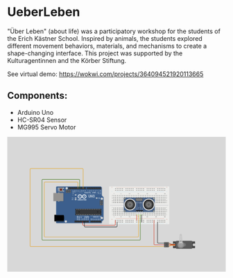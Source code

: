 # UeberLeben

"Über Leben" (about life) was a participatory workshop for the students of the Erich Kästner School.
Inspired by animals, the students explored different movement behaviors, materials, and mechanisms to create a shape-changing interface.
This project was supported by the Kulturagentinnen and the Körber Stiftung. 

See virtual demo:
https://wokwi.com/projects/364094521920113665

## Components:
- Arduino Uno
- HC-SR04 Sensor
- MG995 Servo Motor


![A screenshot of the circuit](https://github.com/sicaaa/UeberLeben/blob/main/Circuit-HCSR04-Servo.png)

